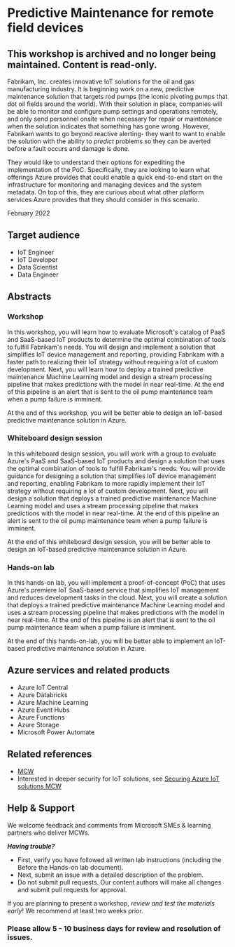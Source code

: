 # Predictive Maintenance for remote field devices

## This workshop is archived and no longer being maintained.  Content is read-only.

Fabrikam, Inc. creates innovative IoT solutions for the oil and gas manufacturing industry. It is beginning work on a new, predictive maintenance solution that targets rod pumps (the iconic pivoting pumps that dot oil fields around the world). With their solution in place, companies will be able to monitor and configure pump settings and operations remotely, and only send personnel onsite when necessary for repair or maintenance when the solution indicates that something has gone wrong. However, Fabrikam wants to go beyond reactive alerting- they want to want to enable the solution with the ability to _predict_ problems so they can be averted before a fault occurs and damage is done.

They would like to understand their options for expediting the implementation of the PoC. Specifically, they are looking to learn what offerings Azure provides that could enable a quick end-to-end start on the infrastructure for monitoring and managing devices and the system metadata. On top of this, they are curious about what other platform services Azure provides that they should consider in this scenario.

February 2022

## Target audience

- IoT Engineer
- IoT Developer
- Data Scientist
- Data Engineer

## Abstracts

### Workshop

In this workshop, you will learn how to evaluate Microsoft's catalog of PaaS and SaaS-based IoT products to determine the optimal combination of tools to fulfill Fabrikam's needs. You will design and implement a solution that simplifies IoT device management and reporting, providing Fabrikam with a faster path to realizing their IoT strategy without requiring a lot of custom development. Next, you will learn how to deploy a trained predictive maintenance Machine Learning model and design a stream processing pipeline that makes predictions with the model in near real-time. At the end of this pipeline is an alert that is sent to the oil pump maintenance team when a pump failure is imminent.

At the end of this workshop, you will be better able to design an IoT-based predictive maintenance solution in Azure.

### Whiteboard design session

In this whiteboard design session, you will work with a group to evaluate Azure's PaaS and SaaS-based IoT products and design a solution that uses the optimal combination of tools to fulfill Fabrikam's needs. You will provide guidance for designing a solution that simplifies IoT device management and reporting, enabling Fabrikam to more rapidly implement their IoT strategy without requiring a lot of custom development. Next, you will design a solution that deploys a trained predictive maintenance Machine Learning model and uses a stream processing pipeline that makes predictions with the model in near real-time. At the end of this pipeline an alert is sent to the oil pump maintenance team when a pump failure is imminent.

At the end of this whiteboard design session, you will be better able to design an IoT-based predictive maintenance solution in Azure.

### Hands-on lab

In this hands-on lab, you will implement a proof-of-concept (PoC) that uses Azure's premiere IoT SaaS-based service that simplifies IoT management and reduces development tasks in the cloud. Next, you will create a solution that deploys a trained predictive maintenance Machine Learning model and uses a stream processing pipeline that makes predictions with the model in near real-time. At the end of this pipeline is an alert that is sent to the oil pump maintenance team when a pump failure is imminent.

At the end of this hands-on-lab, you will be better able to implement an IoT-based predictive maintenance solution in Azure.

## Azure services and related products

- Azure IoT Central
- Azure Databricks
- Azure Machine Learning
- Azure Event Hubs
- Azure Functions
- Azure Storage
- Microsoft Power Automate

## Related references

- [MCW](https://microsoftcloudworkshop.com/)
- Interested in deeper security for IoT solutions, see [Securing Azure IoT solutions MCW](https://github.com/microsoft/MCW-Securing-Azure-IoT-solutions)

## Help & Support

We welcome feedback and comments from Microsoft SMEs & learning partners who deliver MCWs.

**_Having trouble?_**

- First, verify you have followed all written lab instructions (including the Before the Hands-on lab document).
- Next, submit an issue with a detailed description of the problem.
- Do not submit pull requests. Our content authors will make all changes and submit pull requests for approval.

If you are planning to present a workshop, _review and test the materials early_! We recommend at least two weeks prior.

### Please allow 5 - 10 business days for review and resolution of issues.
